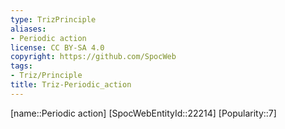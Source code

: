 ```yaml
---
type: TrizPrinciple
aliases:
- Periodic action
license: CC BY-SA 4.0
copyright: https://github.com/SpocWeb
tags: 
- Triz/Principle
title: Triz-Periodic_action
---
```

[name::Periodic action]
[SpocWebEntityId::22214]
[Popularity::7]



